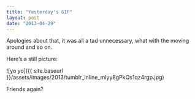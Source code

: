 ```yaml
---
title: "Yesterday's GIF"
layout: post
date: "2013-04-29"
---
```


Apologies about that, it was all a tad unnecessary, what with the moving around and so on.

Here’s a still picture:

![yo yo]({{ site.baseurl }}/assets/images/2013/tumblr_inline_mlyy8gPkQs1qz4rgp.jpg)

Friends again?
